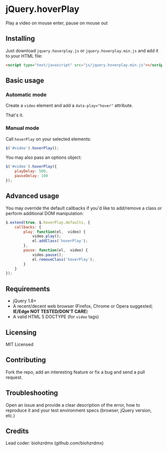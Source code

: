 # jQuery.hoverPlay

Play a video on mouse enter, pause on mouse out

## Installing

Just download `jquery.hoverplay.js` or `jquery.hoverplay.min.js` and add it to your HTML file:

```html
<script type="text/javascript" src="js/jquery.hoverplay.min.js"></script>
```

## Basic usage

### Automatic mode

Create a `video` element and add a `data-play="hover"` attribute.

That's it.

### Manual mode

Call `hoverPlay` on your selected elements:

```javascript
$('#video').hoverPlay();
```

You may also pass an options object:

```javascript
$('#video').hoverPlay({
	playDelay: 500,
	pauseDelay: 100
});
```

## Advanced usage

You may override the default callbacks if you'd like to add/remove a class or perform additional DOM manipulation:

```javascript
$.extend(true, $.hoverPlay.defaults, {
	callbacks: {
		play: function(el,  video) {
			video.play();
			el.addClass('hoverPlay');
		},
		pause: function(el,  video) {
			video.pause();
			el.removeClass('hoverPlay');
		}
	}
});
```

## Requirements

- jQuery 1.8+
- A recent/decent web browser (Firefox, Chrome or Opera suggested; **IE/Edge NOT TESTED/DON'T CARE**)
- A valid HTML 5 DOCTYPE (for `video` tags)

## Licensing

MIT Licensed

## Contributing

Fork the repo, add an interesting feature or fix a bug and send a pull request.

## Troubleshooting

Open an issue and provide a clear description of the error, how to reproduce it and your test environment specs (browser, jQuery version, etc.)

## Credits

Lead coder: biohzrdmx (github.com/biohzrdmx)